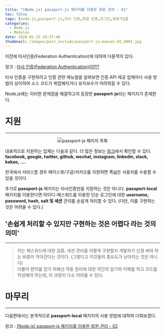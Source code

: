 ```yaml
---
title: "[Node.js] passport-js 패키지를 이용한 회원 관리 - 01"
toc: false
tags: [node.js,passport-js,타사 인증,회원 인증,로그인,회원가입]
categories:
  - Node.js
  - Modules
date: 2020-01-25 19:37:40
thumbnail: /images/post_include/passport-js-manual-01_0001.jpg
---
```

이전에 타사인증(Federation Authentication)에 대하여 다룬적이 있다.

링크 : [타사 인증(Federation Authentication)이란?](//blog.jupiterflow.com/2020/01/24/talk/programming/what-is-federation-authentication/)

타사 인증을 구현하려고 인증 관련 매뉴얼을 살펴보면 인증 API 제공 업체마다 사용 방법이 상이하여 소스 코드가 복잡해지거나 유지보수가 어려워질 수 있다.

Node.js에는 이러한 문제점을 해결하고자 등장한 **passport-js**라는 패키지가 존재한다.

# 지원
***

<center><img src="/images/post_include/passport-js-manual-01_0002.png" alt="passport-js 패키지 목록" title="passport-js 패키지 목록"></center>

대표적으로 지원하는 업체는 다음과 같다. 더 많은 정보는 [링크](http://www.passportjs.org/)에서 확인할 수 있다.  
**facebook, google, twitter, github, wechat, instagram, linkedin, slack, kakao, ….**

한국에서 서비스할 경우 페이스북/구글/카카오를 지원하면 폭넓은 사용자를 수용할 수 있을 것이다.

추가로 **passport-js** 패키지는 타사인증만을 지원하는 것은 아니다. **passport-local** 패키지를 이용한다면 아이디-패스워드를 이용한 단순 로그인에 대한 **username, password, hash, salt 및 세션** 관리를 손쉽게 처리할 수 있다. (다만, 이를 구현하는 것은 어려울 수 있다.)

'손쉽게 처리할 수 있지만 구현하는 것은 어렵다 라는 것의 의미'
---
***
> 이는 패스워드에 대한 검증, 세션 관리를 어떻게 구현할지 개발자가 신경 써야 하는 비중이 작아진다는 것이다. (그렇다고 이것들의 중요도가 낮아지는 것은 아니다)   
>더불어 편의를 얻기 위해선 작동 원리에 대한 약간의 암기와 이해를 하고 코드를 작성해야 하는데, 이 과정이 다소 어려울 수 있다.

# 마무리
***

다음편에서는 본격적으로 **passport-local** 패키지의 사용 방법에 대하여 다뤄보겠다.

링크 : [[Node.js] passport-js 패키지를 이용한 회원 관리 - 02](//blog.jupiterflow.com/2020/01/25/nodejs/modules/passport-js/manual-02/)